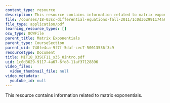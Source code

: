```yaml
---
content_type: resource
description: This resource contains information related to matrix exponentials.
file: /courses/18-03sc-differential-equations-fall-2011/1c0d362991174a676fd811af37128896_MIT18_03SCF11_s35_0intro.pdf
file_type: application/pdf
learning_resource_types: []
ocw_type: OCWFile
parent_title: Matrix Exponentials
parent_type: CourseSection
parent_uid: 740fe4ca-9f7f-5daf-cec7-50013536f3c9
resourcetype: Document
title: MIT18_03SCF11_s35_0intro.pdf
uid: 1c0d3629-9117-4a67-6fd8-11af37128896
video_files:
  video_thumbnail_file: null
video_metadata:
  youtube_id: null
---
```

This resource contains information related to matrix exponentials.

